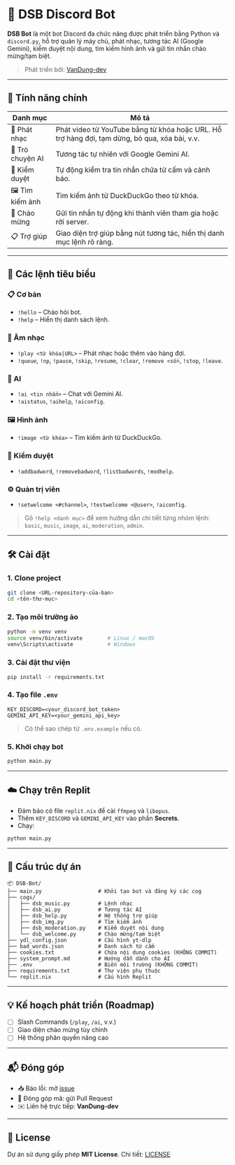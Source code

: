 # 🤖 DSB Discord Bot

**DSB Bot** là một bot Discord đa chức năng được phát triển bằng Python và `discord.py`, hỗ trợ quản lý máy chủ, phát nhạc, tương tác AI (Google Gemini), kiểm duyệt nội dung, tìm kiếm hình ảnh và gửi tin nhắn chào mừng/tạm biệt.
 
> Phát triển bởi: [VanDung-dev](https://github.com/VanDung-dev)

---

## 🚀 Tính năng chính

| Danh mục       | Mô tả |
|----------------|-------|
| 🎵 Phát nhạc     | Phát video từ YouTube bằng từ khóa hoặc URL. Hỗ trợ hàng đợi, tạm dừng, bỏ qua, xóa bài, v.v. |
| 🤖 Trò chuyện AI | Tương tác tự nhiên với Google Gemini AI. |
| 🚨 Kiểm duyệt    | Tự động kiểm tra tin nhắn chứa từ cấm và cảnh báo. |
| 🖼️ Tìm kiếm ảnh | Tìm kiếm ảnh từ DuckDuckGo theo từ khóa. |
| 👋 Chào mừng     | Gửi tin nhắn tự động khi thành viên tham gia hoặc rời server. |
| 📋 Trợ giúp      | Giao diện trợ giúp bằng nút tương tác, hiển thị danh mục lệnh rõ ràng. |

---

## 🧠 Các lệnh tiêu biểu

### 📋 Cơ bản
- `!hello` – Chào hỏi bot.
- `!help` – Hiển thị danh sách lệnh.

### 🎵 Âm nhạc
- `!play <từ khóa|URL>` – Phát nhạc hoặc thêm vào hàng đợi.
- `!queue`, `!np`, `!pause`, `!skip`, `!resume`, `!clear`, `!remove <số>`, `!stop`, `!leave`.

### 🤖 AI
- `!ai <tin nhắn>` – Chat với Gemini AI.
- `!aistatus`, `!aihelp`, `!aiconfig`.

### 🖼️ Hình ảnh
- `!image <từ khóa>` – Tìm kiếm ảnh từ DuckDuckGo.

### 🚨 Kiểm duyệt
- `!addbadword`, `!removebadword`, `!listbadwords`, `!modhelp`.

### ⚙️ Quản trị viên
- `!setwelcome <#channel>`, `!testwelcome <@user>`, `!aiconfig`.

> Gõ `!help <danh mục>` để xem hướng dẫn chi tiết từng nhóm lệnh: `basic`, `music`, `image`, `ai`, `moderation`, `admin`.

---

## 🛠️ Cài đặt

### 1. Clone project
```bash
git clone <URL-repository-của-bạn>
cd <tên-thư-mục>
````

### 2. Tạo môi trường ảo

```bash
python -m venv venv
source venv/bin/activate        # Linux / macOS
venv\Scripts\activate           # Windows
```

### 3. Cài đặt thư viện

```bash
pip install -r requirements.txt
```

### 4. Tạo file `.env`

```env
KEY_DISCORD=<your_discord_bot_token>
GEMINI_API_KEY=<your_gemini_api_key>
```

> Có thể sao chép từ `.env.example` nếu có.

### 5. Khởi chạy bot

```bash
python main.py
```

---

## ☁️ Chạy trên Replit

* Đảm bảo có file `replit.nix` để cài `ffmpeg` và `libopus`.
* Thêm `KEY_DISCORD` và `GEMINI_API_KEY` vào phần **Secrets**.
* Chạy:

```bash
python main.py
```

---

## 📁 Cấu trúc dự án

```
📦 DSB-Bot/
├── main.py                  # Khởi tạo bot và đăng ký các cog
├── cogs/
│   ├── dsb_music.py         # Lệnh nhạc
│   ├── dsb_ai.py            # Tương tác AI
│   ├── dsb_help.py          # Hệ thống trợ giúp
│   ├── dsb_img.py           # Tìm kiếm ảnh
│   ├── dsb_moderation.py    # Kiểm duyệt nội dung
│   └── dsb_welcome.py       # Chào mừng/tạm biệt
├── ydl_config.json          # Cấu hình yt-dlp
├── bad_words.json           # Danh sách từ cấm
├── cookies.txt              # Chứa nội dung cookies (KHÔNG COMMIT)
├── system_prompt.md         # Hướng dẫn dành cho AI
├── .env                     # Biến môi trường (KHÔNG COMMIT)
├── requirements.txt         # Thư viện phụ thuộc
└── replit.nix               # Cấu hình Replit
```

---

## 💡 Kế hoạch phát triển (Roadmap)

* [ ] Slash Commands (`/play`, `/ai`, v.v.)
* [ ] Giao diện chào mừng tùy chỉnh
* [ ] Hệ thống phân quyền nâng cao

---

## 📬 Đóng góp

* 📥 Báo lỗi: mở [issue](https://github.com/VanDung-dev/DSB-bot/issues)
* 🔁 Đóng góp mã: gửi Pull Request
* ✉️ Liên hệ trực tiếp: **VanDung-dev**

---

## 📄 License

Dự án sử dụng giấy phép **MIT License**.
Chi tiết: [LICENSE](./LICENSE)



